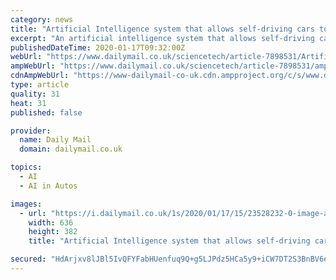 ```yaml
---
category: news
title: "Artificial Intelligence system that allows self-driving cars to 'see' around corners in real time could help prevent accidents"
excerpt: "An artificial intelligence system that allows self-driving cars to 'see' around corners in real time could help prevent accidents, according to its developers. Researchers from Stanford ..."
publishedDateTime: 2020-01-17T09:32:00Z
webUrl: "https://www.dailymail.co.uk/sciencetech/article-7898531/Artificial-Intelligence-created-allows-self-driving-cars-corners.html"
ampWebUrl: "https://www.dailymail.co.uk/sciencetech/article-7898531/amp/Artificial-Intelligence-created-allows-self-driving-cars-corners.html"
cdnAmpWebUrl: "https://www-dailymail-co-uk.cdn.ampproject.org/c/s/www.dailymail.co.uk/sciencetech/article-7898531/amp/Artificial-Intelligence-created-allows-self-driving-cars-corners.html"
type: article
quality: 31
heat: 31
published: false

provider:
  name: Daily Mail
  domain: dailymail.co.uk

topics:
  - AI
  - AI in Autos

images:
  - url: "https://i.dailymail.co.uk/1s/2020/01/17/15/23528232-0-image-a-10_1579275858378.jpg"
    width: 636
    height: 382
    title: "Artificial Intelligence system that allows self-driving cars to 'see' around corners in real time could help prevent accidents"

secured: "HdArjxv8lJBl5IvQFYFabHUenfuq9Q+g5LJPdz5HCa5y9+iCW7DT2S3BnBV6ePJoyP1PmevY0H69OquB5NzuzGiJ5xIHGbuqKShKpnaECSFTtwTktOkxCLMzxZHTk+tARgvs/s9BQ6kGynnTz4tgP3l/89CzZyTTy137Z4/aP9lkYKu118PbzxdscQa+NTn5brXP0AVMdHxYVZ5PcmJmzX5nx3xyO9YnZokaYyewEmTOmJ055Q2NlRgkWSuEXv5UsH6fA/rSCHI9hzNyDdGSd/V7vbRr5SYBkrAONLqhgJRuHjtv0catYpUvDbe39VAu;zUTZCWrlKnXbV4TIuQ4x7A=="
---
```


